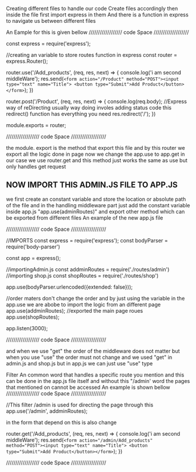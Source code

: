 Creating different files to handle our code
Create files accordingly
then inside the file first import express in them
And there is a function in express to navigate us between different files

An Eample for this is given bellow
////////////////// code Space ///////////////////

const express = require('express');

//creating an variable to store routes function in express
const router = express.Router();

router.use('/Add_products', (req, res, next) => {
    console.log('i am second middleWare');
    res.send(`<form action="/Product" method="POST"><input type="text" name="Title"> <button type="Submit">Add Product</button></form>`);
})

router.post('/Product', (req, res, next) => {
    console.log(req.body);
    //Express way of reDirecting usually way doing involes adding status code this redirect() function has everything you need
    res.redirect('/');
})

module.exports = router;

////////////////// code Space ///////////////////


the module. export is the method that export this file and by this router we export all the logic done in page
now we change the app.use to app.get in our case we use router.get
and this method just works the same as use but only handles get request


NOW IMPORT THIS ADMIN.JS FILE TO APP.JS
------------------------------------------
we first create an constant variable and store the location or absolute path of the file
and in the handling middleware part just add the constant variable inside app.js 
"app.use(adminRoutes)"
and export other method which can be exported from different files
An example of the new app.js file 

////////////////// code Space ///////////////////

//IMPORTS
const express = require('express');
const bodyParser = require('body-parser')

const app = express();

//importingAdmin.js
const addminRoutes = require('./routes/admin')
//importing shop.js
const shopRoutes = require('./routes/shop')

app.use(bodyParser.urlencoded({extended: false}));

//order maters don't change the order and by just using the variable in the app.use we are abobe to import the logic from an different page
app.use(addminRoutes);
//exported the main page roues
app.use(shopRoutes);

app.listen(3000);

////////////////// code Space ///////////////////

and when we use "get" the order of the middleware does not matter
but when you use "use" the order must not change
and we used "get" in admin.js and shop.js but in app.js we can just use "use" type

Filter An common word that handles a specific route you mention
and this can be done in the app.js file itself
and without this "/admin' word the pages that mentioned on cannot be accessed
An example is shown bellow
////////////////// code Space ///////////////////

//This filter /admin is used for directing the page through this
app.use('/admin', addminRoutes);

in the form that depend on this is also change

router.get('/Add_products', (req, res, next) => {
    console.log('i am second middleWare');
    res.send(`<form action="/admin/Add_products" method="POST"><input type="text" name="Title"> <button type="Submit">Add Product</button></form>`);
})

////////////////// code Space ///////////////////


